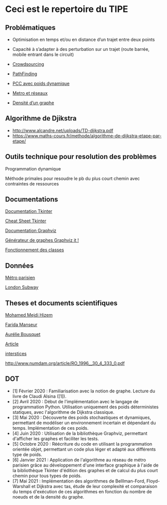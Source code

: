 # Ceci est le repertoire du TIPE

## Problématiques

- Optimisation en temps et/ou en distance d’un trajet entre deux points
- Capacité à s’adapter à des perturbation sur un trajet (route barrée, mobile entrant dans le circuit)

- [Crowdsourcing](https://fr.wikipedia.org/wiki/Production_participative)
- [PathFinding](https://fr.wikipedia.org/wiki/Recherche_de_chemin)
- [PCC avec poids dynamique](https://fr.wikipedia.org/wiki/Probl%C3%A8me_de_plus_court_chemin#Plus_court_chemin_pour_des_poids_dynamiques)
- [Metro et réseaux](https://images.math.cnrs.fr/+Plans-de-metro-et-reseaux+?lang=fr)
- [Densité d’un graphe](https://fr.wikipedia.org/wiki/Densit%C3%A9_d%27un_graphe)

## Algorithme de Djikstra

- <http://www.alcandre.net/uploads/TD-dijkstra.pdf>
- <https://www.maths-cours.fr/methode/algorithme-de-dijkstra-etape-par-etape/>

## Outils technique pour resolution des problèmes

Programmation dynamique

Méthode primales pour resoudre le pb du plus court chemin avec contraintes de ressources

## Documentations

[Documentation Tkinter](http://tkinter.fdex.eu/doc/bw.html)

[Cheat Sheet Tkinter](https://python.doctor/page-tkinter-interface-graphique-python-tutoriel)

[Documentation Graphviz](https://graphviz.readthedocs.io/en/stable/manual.html)

[Générateur de graphes Graphviz it !](http://graphviz.it/#/gallery/abstract.gv)

[Fonctionnement des classes](https://docs.python.org/fr/3/tutorial/classes.html)

## Données

[Métro parisien](https://github.com/pgrimaud/horaires-ratp-api)

[London Subway](https://gist.github.com/paulcuth/1111303)

## Theses et documents scientifiques

[Mohamed Mejdi Hizem](https://tel.archives-ouvertes.fr/tel-00344958/document)

[Farida Manseur](https://tel.archives-ouvertes.fr/tel-01760491/document)

[Aurélie Bousquet](https://tel.archives-ouvertes.fr/tel-00563197/document)

[Article](http://www.numdam.org/article/RO_1983__17_4_357_0.pdf)

[interstices](https://interstices.info/le-plus-court-chemin/)

http://www.numdam.org/article/RO_1996__30_4_333_0.pdf

## DOT
- [1] Février 2020 : Familiarisation avec la notion de graphe. Lecture du livre de Claudi Alsina
([1]).
- [2] Avril 2020 : Début de l'implémentation avec le langage de programmation Python. Utilisation
uniquement des poids déterministes statiques, avec l'algorithme de Dijkstra classique.
- [3] Mai 2020 : Découverte des poids stochastiques et dynamiques, permettant de modéliser un
environnement incertain et dépendant du temps. Implémentation de ces poids.
- [4] Juin 2020 : Utilisation de la bibliothèque Graphviz, permettant d'afficher les graphes et faciliter
les tests.
- [5] Octobre 2020 : Réécriture du code en utilisant la programmation orientée objet, permettant un
code plus léger et adapté aux différents type de poids.
- [6] Janvier 2021 : Application de l'algorithme au réseau de métro parisien grâce au développement d'une interface graphique à l'aide de la bibliothèque Tkinter
d'édition des graphes et de calcul du plus court chemin pour tous types de poids.
- [7] Mai 2021 : Implémentation des algorithmes de Belllman-Ford, Floyd-Warshall et Dijkstra avec
tas, étude de leur complexité et comparaison du temps d'exécution de ces algorithmes en fonction
du nombre de noeuds et de la densité du graphe.
